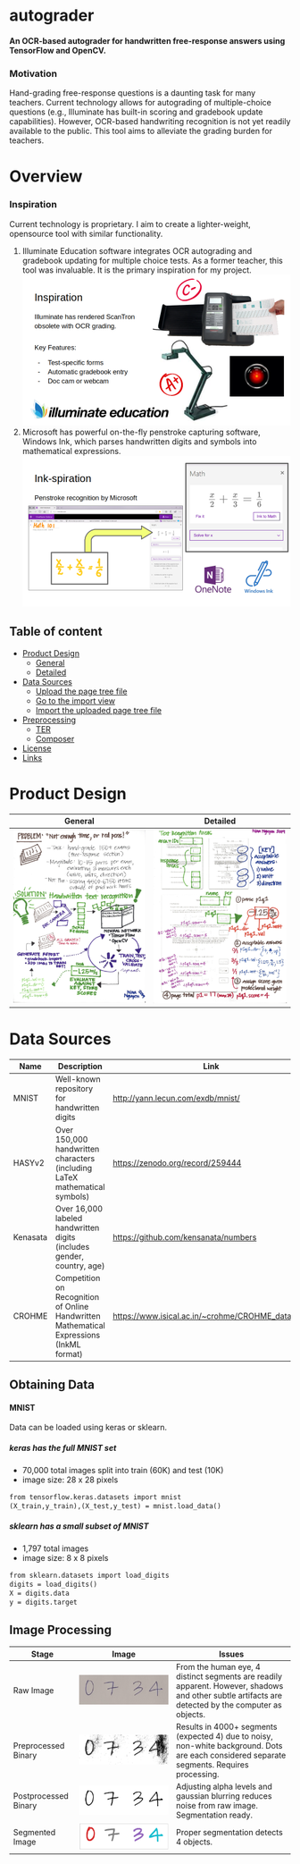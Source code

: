 # autograder
#### An OCR-based autograder for handwritten free-response answers using TensorFlow and OpenCV.

### Motivation
Hand-grading free-response questions is a daunting task for many teachers. Current technology allows for autograding of multiple-choice questions (e.g., Illuminate has built-in scoring and gradebook update capabilities). However, OCR-based handwriting recognition is not yet readily available to the public. This tool aims to alleviate the grading burden for teachers.

# Overview


### Inspiration

Current technology is proprietary. I aim to create a lighter-weight, opensource tool with similar functionality. 

1. Illuminate Education software integrates OCR autograding and gradebook updating for multiple choice tests. As a former teacher, this tool was invaluable. It is the primary inspiration for my project.
![illuminate](images/Illuminate.png "Illuminate" ) 
2. Microsoft has powerful on-the-fly penstroke capturing software, Windows Ink, which parses handwritten digits and symbols into mathematical expressions.  
![microsoft](images/MicrosoftInk.png "Windows Ink" ) 


## Table of content


- [Product Design](#product-design)
    - [General](#general-design)
    - [Detailed](#detailed-design)
- [Data Sources](#data-sources)
    - [Upload the page tree file](#upload-the-page-tree-file)
    - [Go to the import view](#go-to-the-import-view)
    - [Import the uploaded page tree file](#import-the-uploaded-page-tree-file)
- [Preprocessing](#image-processing)
    - [TER](#typo3-extension-repository)
    - [Composer](#composer)
- [License](#license)
- [Links](#links)

# Product Design

| General | Detailed |
| --- | --- |
| ![general-design](images/Nina_AutoGrader-1.png "general design" ) | ![detailed-design](images/Nina_AutoGrader-2.png "detailed design")|


# Data Sources
| Name | Description | Link | Usage |
| --- | --- | --- | --- |
| MNIST | Well-known repository for handwritten digits | http://yann.lecun.com/exdb/mnist/ | Training |
| HASYv2 | Over 150,000 handwritten characters <br>(including LaTeX mathematical symbols) | https://zenodo.org/record/259444 | Training |
| Kenasata | Over 16,000 labeled handwritten digits <br>(includes gender, country, age) | https://github.com/kensanata/numbers | Testing |
| CROHME | Competition on Recognition of Online Handwritten <br>Mathematical Expressions (InkML format) |https://www.isical.ac.in/~crohme/CROHME_data.html | Future Directions |

## Obtaining Data
#### MNIST
Data can be loaded using keras or sklearn.

##### keras has the full MNIST set
- 70,000 total images split into train (60K) and test (10K)
- image size: 28 x 28 pixels

```
from tensorflow.keras.datasets import mnist
(X_train,y_train),(X_test,y_test) = mnist.load_data()
```

##### sklearn has a small subset of MNIST
- 1,797 total images
- image size: 8 x 8 pixels

```
from sklearn.datasets import load_digits
digits = load_digits()
X = digits.data
y = digits.target
```





## Image Processing


| Stage | Image | Issues |
| --- | --- | --- | 
| Raw Image | ![raw-image](images/0734.jpg "Raw Image" ) | From the human eye, 4 distinct segments are readily apparent. However, shadows and other subtle artifacts are detected by the computer as objects.  | 
| Preprocessed Binary | ![binary-image](images/0734_original.jpg "Binary Image" ) | Results in 4000+ segments (expected 4) due to noisy, non-white background. Dots are each considered separate segments. Requires processing. | 
| Postprocessed Binary | ![processed-image](images/postprocessed_binary.jpg "Processed Image" ) | Adjusting alpha levels and gaussian blurring reduces noise from raw image. Segmentation ready.  | 
| Segmented Image | ![segmented-image](images/0734_segmented.png "Segmented Image" ) | Proper segmentation detects 4 objects.  | 

